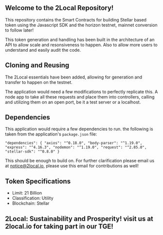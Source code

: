 ## Welcome to the 2Local Repository!

This repository contains the Smart Contracts for building Stellar based token using the Javascript SDK and the horizon testnet, mainnet conversion to follow later!

This token generation and handling has been built in the architecture of an API to allow scale and resonsiveness to happen. Also to allow more users to understand and easily audit the code.

## Cloning and Reusing

The 2Local essentials have been added, allowing for generation and transfer to happen on the testnet.

The application would need a few modifications to perfectly replicate this. A node app to take all these requests and place them into controllers, calling and utilizing them on an open port, be it a test server or a localhost.

## Dependencies

This application would require a few dependencies to run. the following is taken from the application's `package.json` file:

`
  "dependencies": {
    "axios": "^0.18.0",
    "body-parser": "^1.19.0",
    "express": "^4.16.3",
    "nodemon": "^1.19.0",
    "request": "^2.85.0",
    "stellar-sdk": "^0.8.0"
  }
  `

This should be enough to build on. For further clarification please email us at notice@2local.io, please use this email for contributions as well!

## Token Specifications

- Limit: 21 Billion
- Classification: Utility
- Blockchain: Stellar
 
 ## 2Local: Sustainability and Prosperity! visit us at 2local.io for taking part in our TGE!
